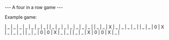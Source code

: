 --- A four in a row game ---


Example game:

| _ | _ | _ | _ | _ | _ | _ |
| _ | _ | _ | _ | _ | _ | _ |
| _ | _ | X | _ | _ | _ | _ |
| _ | _ | 0 | X | _ | _ | _ |
| _ | _ | 0 | 0 | X | _ | _ |
| _ | _ | X | 0 | 0 | X | _ |

